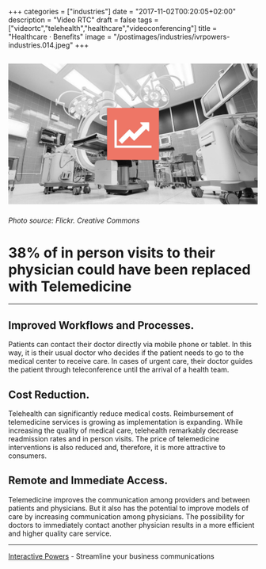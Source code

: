 +++
categories = ["industries"]
date = "2017-11-02T00:20:05+02:00"
description = "Video RTC"
draft = false
tags = ["videortc","telehealth","healthcare","videoconferencing"]
title = "Healthcare · Benefits"
image = "/postimages/industries/ivrpowers-industries.014.jpeg"
+++

![doctors with a tablet](/postimages/industries/ivrpowers-industries.014.jpeg)
-----------
######	Photo source: Flickr. Creative Commons

#	38% of in person visits to their physician could have been replaced with Telemedicine
---

##	Improved Workflows and Processes.

Patients can contact their doctor directly via mobile phone or tablet. In this way, it is their usual doctor who decides if the patient needs to go to the medical center to receive care. In cases of urgent care, their doctor guides the patient through teleconference until the arrival of a health team.
 
##	Cost Reduction.

Telehealth can significantly reduce medical costs. Reimbursement of telemedicine services is growing as implementation is expanding. While increasing the quality of medical care, telehealth remarkably decrease readmission rates and in person visits. The price of telemedicine interventions is also reduced and, therefore, it is more attractive to consumers.
 
##	Remote and Immediate Access.

Telemedicine improves the communication among providers and between patients and physicians. But it also has the potential to improve models of care by increasing communication among physicians. The possibility for doctors to immediately contact another physician results in a more efficient and higher quality care service.

---
[Interactive Powers](http://www.ivrpowers.com/) - Streamline your business communications





